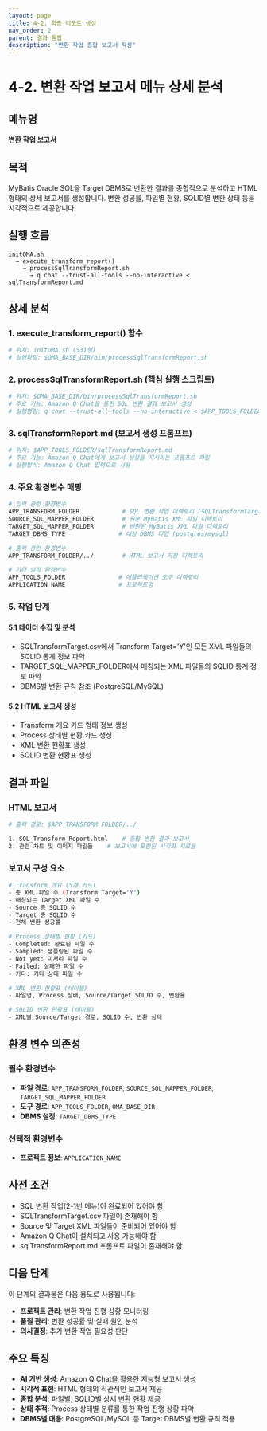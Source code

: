 ```yaml
---
layout: page
title: 4-2. 최종 리포트 생성
nav_order: 2
parent: 결과 통합
description: "변환 작업 종합 보고서 작성"
---
```


# 4-2. 변환 작업 보고서 메뉴 상세 분석

## 메뉴명
**변환 작업 보고서**

## 목적
MyBatis Oracle SQL을 Target DBMS로 변환한 결과를 종합적으로 분석하고 HTML 형태의 상세 보고서를 생성합니다. 변환 성공률, 파일별 현황, SQLID별 변환 상태 등을 시각적으로 제공합니다.

## 실행 흐름
```
initOMA.sh 
  → execute_transform_report() 
    → processSqlTransformReport.sh
      → q chat --trust-all-tools --no-interactive < sqlTransformReport.md
```

## 상세 분석

### 1. **execute_transform_report() 함수**
```bash
# 위치: initOMA.sh (531행)
# 실행파일: $OMA_BASE_DIR/bin/processSqlTransformReport.sh
```

### 2. **processSqlTransformReport.sh (핵심 실행 스크립트)**
```bash
# 위치: $OMA_BASE_DIR/bin/processSqlTransformReport.sh
# 주요 기능: Amazon Q Chat을 통한 SQL 변환 결과 보고서 생성
# 실행명령: q chat --trust-all-tools --no-interactive < $APP_TOOLS_FOLDER/sqlTransformReport.md
```

### 3. **sqlTransformReport.md (보고서 생성 프롬프트)**
```bash
# 위치: $APP_TOOLS_FOLDER/sqlTransformReport.md
# 주요 기능: Amazon Q Chat에게 보고서 생성을 지시하는 프롬프트 파일
# 실행방식: Amazon Q Chat 입력으로 사용
```

### 4. **주요 환경변수 매핑**
```bash
# 입력 관련 환경변수
APP_TRANSFORM_FOLDER            # SQL 변환 작업 디렉토리 (SQLTransformTarget.csv 위치)
SOURCE_SQL_MAPPER_FOLDER        # 원본 MyBatis XML 파일 디렉토리
TARGET_SQL_MAPPER_FOLDER        # 변환된 MyBatis XML 파일 디렉토리
TARGET_DBMS_TYPE               # 대상 DBMS 타입 (postgres/mysql)

# 출력 관련 환경변수  
APP_TRANSFORM_FOLDER/../        # HTML 보고서 저장 디렉토리

# 기타 설정 환경변수
APP_TOOLS_FOLDER               # 애플리케이션 도구 디렉토리
APPLICATION_NAME               # 프로젝트명
```

### 5. **작업 단계**
#### **5.1 데이터 수집 및 분석**
- SQLTransformTarget.csv에서 Transform Target='Y'인 모든 XML 파일들의 SQLID 통계 정보 파악
- TARGET_SQL_MAPPER_FOLDER에서 매칭되는 XML 파일들의 SQLID 통계 정보 파악
- DBMS별 변환 규칙 참조 (PostgreSQL/MySQL)

#### **5.2 HTML 보고서 생성**
- Transform 개요 카드 형태 정보 생성
- Process 상태별 현황 카드 생성
- XML 변환 현황표 생성
- SQLID 변환 현황표 생성

## 결과 파일

### **HTML 보고서**
```bash
# 출력 경로: $APP_TRANSFORM_FOLDER/../

1. SQL_Transform_Report.html    # 종합 변환 결과 보고서
2. 관련 차트 및 이미지 파일들    # 보고서에 포함된 시각화 자료들
```

### **보고서 구성 요소**
```bash
# Transform 개요 (5개 카드)
- 총 XML 파일 수 (Transform Target='Y')
- 매칭되는 Target XML 파일 수
- Source 총 SQLID 수
- Target 총 SQLID 수
- 전체 변환 성공률

# Process 상태별 현황 (카드)
- Completed: 완료된 파일 수
- Sampled: 샘플링된 파일 수
- Not yet: 미처리 파일 수
- Failed: 실패한 파일 수
- 기타: 기타 상태 파일 수

# XML 변환 현황표 (테이블)
- 파일명, Process 상태, Source/Target SQLID 수, 변환율

# SQLID 변환 현황표 (테이블)
- XML별 Source/Target 경로, SQLID 수, 변환 상태
```

## 환경 변수 의존성

### **필수 환경변수**
- **파일 경로**: `APP_TRANSFORM_FOLDER`, `SOURCE_SQL_MAPPER_FOLDER`, `TARGET_SQL_MAPPER_FOLDER`
- **도구 경로**: `APP_TOOLS_FOLDER`, `OMA_BASE_DIR`
- **DBMS 설정**: `TARGET_DBMS_TYPE`

### **선택적 환경변수**
- **프로젝트 정보**: `APPLICATION_NAME`

## 사전 조건
- SQL 변환 작업(2-1번 메뉴)이 완료되어 있어야 함
- SQLTransformTarget.csv 파일이 존재해야 함
- Source 및 Target XML 파일들이 준비되어 있어야 함
- Amazon Q Chat이 설치되고 사용 가능해야 함
- sqlTransformReport.md 프롬프트 파일이 존재해야 함

## 다음 단계
이 단계의 결과물은 다음 용도로 사용됩니다:
- **프로젝트 관리**: 변환 작업 진행 상황 모니터링
- **품질 관리**: 변환 성공률 및 실패 원인 분석
- **의사결정**: 추가 변환 작업 필요성 판단

## 주요 특징
- **AI 기반 생성**: Amazon Q Chat을 활용한 지능형 보고서 생성
- **시각적 표현**: HTML 형태의 직관적인 보고서 제공
- **종합 분석**: 파일별, SQLID별 상세 변환 현황 제공
- **상태 추적**: Process 상태별 분류를 통한 작업 진행 상황 파악
- **DBMS별 대응**: PostgreSQL/MySQL 등 Target DBMS별 변환 규칙 적용
